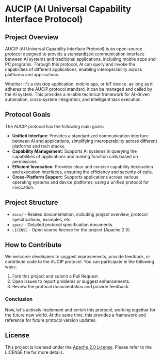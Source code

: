 # AUCIP (AI Universal Capability Interface Protocol)

## Project Overview

AUCIP (AI Universal Capability Interface Protocol) is an open-source protocol designed to provide a standardized communication interface between AI systems and traditional applications, including mobile apps and PC programs. Through this protocol, AI can query and invoke the capabilities of different applications, enabling interoperability across platforms and applications.

Whether it's a desktop application, mobile app, or IoT device, as long as it adheres to the AUCIP protocol standard, it can be managed and called by the AI system. This provides a reliable technical framework for AI-driven automation, cross-system integration, and intelligent task execution.

## Protocol Goals

The AUCIP protocol has the following main goals:

- **Unified Interface**: Provides a standardized communication interface between AI and applications, simplifying interoperability across different platforms and tech stacks.
- **Capability Management**: Supports AI systems in querying the capabilities of applications and making function calls based on permissions.
- **Efficient Invocation**: Provides clear and concise capability declaration and execution interfaces, ensuring the efficiency and security of calls.
- **Cross-Platform Support**: Supports applications across various operating systems and device platforms, using a unified protocol for invocation.

## Project Structure

- `docs/` - Related documentation, including project overview, protocol specifications, examples, etc.
- `spec/` - Detailed protocol specification documents.
- `LICENSE` - Open source license for the project (Apache 2.0).

## How to Contribute

We welcome developers to suggest improvements, provide feedback, or contribute code to the AUCIP protocol. You can participate in the following ways:

1. Fork this project and submit a Pull Request.
2. Open issues to report problems or suggest enhancements.
3. Review the protocol documentation and provide feedback.

### Conclusion

Now, let's actively implement and enrich this protocol, working together for the future new world. At the same time, this provides a framework and reference for future protocol version updates.


## License

This project is licensed under the [Apache 2.0 License](LICENSE). Please refer to the LICENSE file for more details.

